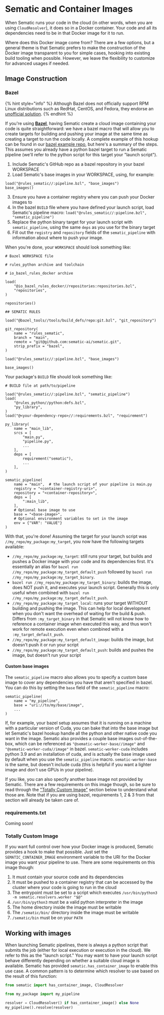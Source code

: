 # Sematic and Container Images

When Sematic runs your code in the cloud (in other words, when you are using
`CloudResolver`), it does so in a Docker container. Your code and all its
dependencies need to be in that Docker image for it to run.

Where does this Docker image come from? There are a few options, but a general
theme is that Sematic prefers to make the construction of the Docker image
transparent to you for simple cases, hooking into existing build tooling when
possible. However, we leave the flexibility to customize for advanced usages
if needed.

## Image Construction

### Bazel

{% hint style="info" %}
Although Bazel does not officially support RPM Linux distributions such as
RedHat, CentOS, and Fedora, they endorse an
[unofficial solution](https://bazel.build/install/redhat).
{% endhint %}

If you're using [**Bazel**](https://bazel.build), having Sematic create a cloud
image containing your code is quite straightforward: we have a bazel macro that
will allow you to create targets for building and pushing your image at the
same time as creating a target to run the code locally. A complete example of
this hookup can be found in our
[bazel example repo](https://github.com/sematic-ai/example_bazel), but here's a
summary of the steps. This assumes you already have a python bazel target to run
a Sematic pipeline (we'll refer to the python script for this target your
"launch script").

1. Include Sematic's GitHub repo as a bazel repository in your bazel WORKSPACE
2. Load Sematic's base images in your WORKSPACE, using, for example:

```starlark
load("@rules_sematic//:pipeline.bzl", "base_images")
base_images()
```

3. Ensure you have a container registry where you can push your Docker images
   to
4. In the bazel `BUILD` file where you have defined your launch script, load
   Sematic's pipeline macro:
   `load("@rules_sematic//:pipeline.bzl", "sematic_pipeline")`
5. Replace the python binary target for your launch script with
   `sematic_pipeline`, using the same `deps` as you use for the binary target
6. Fill out the `registry` and `repository` fields of the `sematic_pipeline`
   with information about where to push your image.

When you're done, your `WORKSPACE` should look something like:

```starlark
# Bazel WORKSPACE file

# rules_python archive and toolchain

# io_bazel_rules_docker archive

load(
    "@io_bazel_rules_docker//repositories:repositories.bzl",
    "repositories",
)

repositories()

## SEMATIC RULES

load("@bazel_tools//tools/build_defs/repo:git.bzl", "git_repository")

git_repository(
    name = "rules_sematic",
    branch = "main",
    remote = "git@github.com:sematic-ai/sematic.git",
    strip_prefix = "bazel",
)

load("@rules_sematic//:pipeline.bzl", "base_images")

base_images()

```

Your package's `BUILD` file should look something like:

```
# BUILD file at path/to/pipeline

load("@rules_sematic//:pipeline.bzl", "sematic_pipeline")
load(
    "@rules_python//python:defs.bzl",
    "py_library",
)
load("@<your-dependency-repo>//:requirements.bzl", "requirement")

py_library(
    name = "main_lib",
    srcs = [
        "main.py",
        "pipeline.py",
        ...
    ],
    deps = [
        requirement("sematic"),
        ...
    ],
)

sematic_pipeline(
    name = "main",  # the launch script of your pipeline is main.py
    registry = "<container-registry-uri>",
    repository = "<container-repository>",
    deps = [
        ":main_lib",
    ],
    # Optional base image to use
    base = "<base-image>",
    # Optional environment variables to set in the image
    env = {"VAR": "VALUE"}
)
```

With that, you're done! Assuming the target for your launch script was
`//my_repo/my_package:my_target`, you now have the following targets available:

- `//my_repo/my_package:my_target`: still runs your target, but builds and pushes
  a Docker image with your code and its dependencies first. It's essentially an
  alias for `bazel run //my_repo/my_package:my_target_default_push` followed by
  `bazel run //my_repo/my_package:my_target_binary`.
- `bazel run //my_repo/my_package:my_target_binary`: builds the image, does NOT
  push it, and executes your launch script. Generally this is only useful when
  combined with `bazel run //my_repo/my_package:my_target_default_push`.
- `//my_repo/my_package:my_target_local`: runs your target WITHOUT building and
  pushing the image. This can help for local development when you don't want the
  overhead of waiting for the build & push. Differs from `:my_target_binary` in
  that Sematic will not know how to reference a container image when executed this
  way, and thus won't work for remote execution even when combined with a
  `:my_target_default_push`.
- `//my_repo/my_package:my_target_default_image`: builds the image, but doesn't push it
  or run your script
- `//my_repo/my_package:my_target_default_push`: builds and pushes the image, but
  doesn't run your script

#### Custom base images

The `sematic_pipeline` macro also allows you to specify a custom base image to
cover any dependencies you have that aren't specified in bazel. You can do this
by setting the `base` field of the `sematic_pipeline` macro:

```starlark
sematic_pipeline(
    name = "my_pipeline",
    base = "uri://to/my/base/image",
    ...
)
```

If, for example, your bazel setup assumes that it is running on a machine with a
particular version of Cuda, you can bake that into the base image but let
Sematic's bazel hookup handle all the python and other native code you want in
the image. Sematic also provides a couple base images out-of-the-box, which can
be referenced as `"@sematic-worker-base//image"` and
`"@sematic-worker-cuda//image"` in bazel. `sematic-worker-cuda` includes
python 3.9 and an installation of cuda, and is actually the base image used by
default when you use the `sematic_pipeline` macro. `sematic-worker-base` is the
same, but doesn't include cuda (this is helpful if you want a lighter image and
don't use GPUs in your pipeline).

If you like, you can also specify another base image not provided by Sematic.
There are a few requirements on this image though, so be sure to read through
the ["Totally Custom Image"](#totally-custom-image) section below to understand
what those are. Note that if you are using bazel, requirements 1, 2 & 3 from
that section will already be taken care of.

### requirements.txt

Coming soon!

### Totally Custom Image

If you want full control over how your Docker image is produced, Sematic
provides a hook to make that possible. Just set the `SEMATIC_CONTAINER_IMAGE`
environment variable to the URI for the Docker image you want your pipeline to
use. There are some requirements on this image though:

1. It must contain your source code and its dependencies
2. It must be pushed to a container registry that can be accessed by the cluster
   where your code is going to run in the cloud
3. The entrypoint must be set to a script which executes
   `/usr/bin/python3 -m sematic.resolvers.worker "$@"`
4. `/usr/bin/python3` must be a valid python interpreter in the image
5. The home directory inside the image must be writable
6. The `/sematic/bin/` directory inside the image must be writable
7. `/sematic/bin` must be on your `PATH`

## Working with images

When launching Sematic pipelines, there is always a python script that submits
the job (either for local execution or execution in the cloud). We refer to this
as the "launch script." You may want to have your launch script behave
differently depending on whether a suitable cloud image is available. Sematic
has provided `sematic.has_container_image` to enable this use case. A common pattern
is to determine which resolver to use based on the result of this function:

```python
from sematic import has_container_image, CloudResolver

from my_package import my_pipeline

resolver = CloudResolver() if has_container_image() else None
my_pipeline().resolve(resolver)
```
